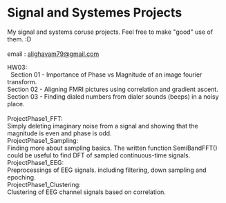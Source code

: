 # Signal and Systemes Projects
My signal and systems coruse projects. Feel free to make "good" use of them. :D  
</br>
email : alighavam79@gmail.com
</br>

HW03:  
&nbsp;      Section 01 - Importance of Phase vs Magnitude of an image fourier transform.  
      Section 02 - Aligning FMRI pictures using correlation and gradient ascent.  
      Section 03 - Finding dialed numbers from dialer sounds (beeps) in a noisy place.  
</br>
ProjectPhase1_FFT:  
      Simply deleting imaginary noise from a signal and showing that the magnitude is even and phase is odd.  
ProjectPhase1_Sampling:  
      Finding more about sampling basics. The written function SemiBandFFT() could be useful to find DFT of sampled continuous-time signals.  
ProjectPhase1_EEG:  
      Preprocessings of EEG signals. including filtering, down sampling and epoching.  
ProjectPhase1_Clustering:  
      Clustering of EEG channel signals based on correlation.
      
